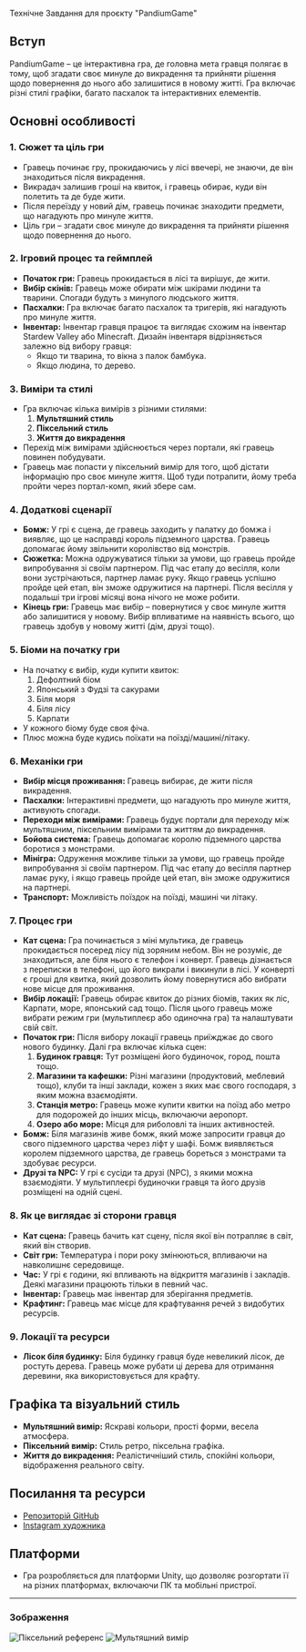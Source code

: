 Технічне Завдання для проєкту "PandiumGame"

## Вступ
PandiumGame – це інтерактивна гра, де головна мета гравця полягає в тому, щоб згадати своє минуле до викрадення та прийняти рішення щодо повернення до нього або залишитися в новому житті. Гра включає різні стилі графіки, багато пасхалок та інтерактивних елементів.

## Основні особливості

### 1. Сюжет та ціль гри
- Гравець починає гру, прокидаючись у лісі ввечері, не знаючи, де він знаходиться після викрадення.
- Викрадач залишив гроші на квиток, і гравець обирає, куди він полетить та де буде жити.
- Після переїзду у новий дім, гравець починає знаходити предмети, що нагадують про минуле життя.
- Ціль гри – згадати своє минуле до викрадення та прийняти рішення щодо повернення до нього.

### 2. Ігровий процес та геймплей
- **Початок гри:** Гравець прокидається в лісі та вирішує, де жити.
- **Вибір скінів:** Гравець може обирати між шкірами людини та тварини. Спогади будуть з минулого людського життя.
- **Пасхалки:** Гра включає багато пасхалок та тригерів, які нагадують про минуле життя.
- **Інвентар:** Інвентар гравця працює та виглядає схожим на інвентар Stardew Valley або Minecraft. Дизайн інвентаря відрізняється залежно від вибору гравця:
  - Якщо ти тварина, то вікна з палок бамбука.
  - Якщо людина, то дерево.

### 3. Виміри та стилі
- Гра включає кілька вимірів з різними стилями:
  1. **Мультяшний стиль**
  2. **Піксельний стиль**
  3. **Життя до викрадення**
- Перехід між вимірами здійснюється через портали, які гравець повинен побудувати.
- Гравець має попасти у піксельний вимір для того, щоб дістати інформацію про своє минуле життя. Щоб туди потрапити, йому треба пройти через портал-комп, який збере сам.

### 4. Додаткові сценарії
- **Бомж:** У грі є сцена, де гравець заходить у палатку до бомжа і виявляє, що це насправді король підземного царства. Гравець допомагає йому звільнити королівство від монстрів.
- **Сюжетка:** Можна одружуватися тільки за умови, що гравець пройде випробування зі своїм партнером. Під час етапу до весілля, коли вони зустрічаються, партнер ламає руку. Якщо гравець успішно пройде цей етап, він зможе одружитися на партнері. Після весілля у подальші три ігрові місяці вона нічого не може робити.
- **Кінець гри:** Гравець має вибір – повернутися у своє минуле життя або залишитися у новому. Вибір впливатиме на наявність всього, що гравець здобув у новому житті (дім, друзі тощо).

### 5. Біоми на початку гри
- На початку є вибір, куди купити квиток:
  1. Дефолтний біом
  2. Японський з Фудзі та сакурами
  3. Біля моря
  4. Біля лісу
  5. Карпати
- У кожного біому буде своя фіча.
- Плюс можна буде кудись поїхати на поїзді/машині/літаку.

### 6. Механіки гри
- **Вибір місця проживання:** Гравець вибирає, де жити після викрадення.
- **Пасхалки:** Інтерактивні предмети, що нагадують про минуле життя, активують спогади.
- **Переходи між вимірами:** Гравець будує портали для переходу між мультяшним, піксельним вимірами та життям до викрадення.
- **Бойова система:** Гравець допомагає королю підземного царства боротися з монстрами.
- **Мінігра:** Одруження можливе тільки за умови, що гравець пройде випробування зі своїм партнером. Під час етапу до весілля партнер ламає руку, і якщо гравець пройде цей етап, він зможе одружитися на партнері.
- **Транспорт:** Можливість поїздок на поїзді, машині чи літаку.

### 7. Процес гри
- **Кат сцена:** Гра починається з міні мультика, де гравець прокидається посеред лісу під зоряним небом. Він не розуміє, де знаходиться, але біля нього є телефон і конверт. Гравець дізнається з переписки в телефоні, що його викрали і викинули в лісі. У конверті є гроші для квитка, який дозволить йому повернутися або вибрати нове місце для проживання.
- **Вибір локації:** Гравець обирає квиток до різних біомів, таких як ліс, Карпати, море, японський сад тощо. Після цього гравець може вибрати режим гри (мультиплеєр або одиночна гра) та налаштувати свій світ.
- **Початок гри:** Після вибору локації гравець приїжджає до свого нового будинку. Далі гра включає кілька сцен:
  1. **Будинок гравця:** Тут розміщені його будиночок, город, пошта тощо.
  2. **Магазини та кафешки:** Різні магазини (продуктовий, меблевий тощо), клуби та інші заклади, кожен з яких має свого господаря, з яким можна взаємодіяти.
  3. **Станція метро:** Гравець може купити квитки на поїзд або метро для подорожей до інших місць, включаючи аеропорт.
  4. **Озеро або море:** Місця для риболовлі та інших активностей.
- **Бомж:** Біля магазинів живе бомж, який може запросити гравця до свого підземного царства через ліфт у шафі. Бомж виявляється королем підземного царства, де гравець бореться з монстрами та здобуває ресурси.
- **Друзі та NPC:** У грі є сусіди та друзі (NPC), з якими можна взаємодіяти. У мультиплеєрі будиночки гравця та його друзів розміщені на одній сцені.

### 8. Як це виглядає зі сторони гравця
- **Кат сцена:** Гравець бачить кат сцену, після якої він потрапляє в світ, який він створив.
- **Світ гри:** Температура і пори року змінюються, впливаючи на навколишнє середовище.
- **Час:** У грі є години, які впливають на відкриття магазинів і закладів. Деякі магазини працюють тільки в певний час.
- **Інвентар:** Гравець має інвентар для зберігання предметів.
- **Крафтинг:** Гравець має місце для крафтування речей з видобутих ресурсів.

### 9. Локації та ресурси
- **Лісок біля будинку:** Біля будинку гравця буде невеликий лісок, де ростуть дерева. Гравець може рубати ці дерева для отримання деревини, яка використовується для крафту.

## Графіка та візуальний стиль
- **Мультяшний вимір:** Яскраві кольори, прості форми, весела атмосфера.
- **Піксельний вимір:** Стиль ретро, піксельна графіка.
- **Життя до викрадення:** Реалістичніший стиль, спокійні кольори, відображення реального світу.

## Посилання та ресурси
- [Репозиторій GitHub](https://github.com/PandiumGame)
- [Instagram художника](https://www.instagram.com/anasabdin?igsh=YWJrZHlkMWkxejVr)

## Платформи
- Гра розробляється для платформи Unity, що дозволяє розгортати її на різних платформах, включаючи ПК та мобільні пристрої.

---

### Зображення
![Піксельний референс](![image](https://github.com/PandiumGame/.github/assets/45416328/a47fd17c-761b-4fa9-9168-7551e44006d9)#)
![Мультяшний вимір](![photo_2024-06-17_14-22-32](https://github.com/PandiumGame/.github/assets/45416328/2cf07b2f-a5f5-4240-98ac-453de6478f1d)#)
